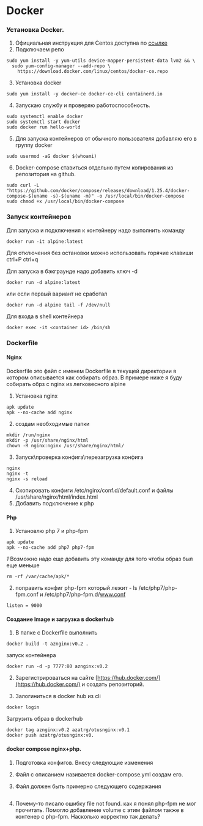 # Docker

### Установка Docker.

1. Официальная инструкция для Centos доступна по [ссылке](https://docs.docker.com/install/linux/docker-ce/centos/)
2. Подключаем репо 
```
sudo yum install -y yum-utils device-mapper-persistent-data lvm2 && \
  sudo yum-config-manager --add-repo \
    https://download.docker.com/linux/centos/docker-ce.repo
```
3. Установка docker
```
sudo yum install -y docker-ce docker-ce-cli containerd.io
```
4. Запускаю службу и проверяю работоспособность.
```
sudo systemctl enable docker
sudo systemctl start docker
sudo docker run hello-world
```
5. Для запуска контейнеров от обычного пользователя добавляю его в группу docker
```
sudo usermod -aG docker $(whoami)
```

6. Docker-compose ставиться отдельно путем копирования из репозитория на github.

```
sudo curl -L "https://github.com/docker/compose/releases/download/1.25.4/docker-compose-$(uname -s)-$(uname -m)" -o /usr/local/bin/docker-compose
sudo chmod +x /usr/local/bin/docker-compose
```


### Запуск контейнеров

Для запуска и подключения к контейнеру надо выполнить команду
```
docker run -it alpine:latest
```
Для отключения без остановки можно использовать горячие клавиши ctrl+P ctrl+q

Для запуска в бэкграунде надо добавить ключ -d
```
docker run -d alpine:latest
```
или если первый вариант не сработал
```
docker run -d alpine tail -f /dev/null
```
Для входа в shell контейнера 
```
docker exec -it <container id> /bin/sh
```

### Dockerfile

#### Nginx

Dockerfile это файл с именем Dockerfile в текущей директории в котором описывается как собирать образ. В примере ниже я буду собирать обрз с nginx из легковесного alpine
1. Установка nginx
```
apk update
apk --no-cache add nginx
```
2. создам необходимые папки
```
mkdir /run/nginx
mkdir -p /usr/share/nginx/html
chown -R nginx:nginx /usr/share/nginx/html/
```
3. Запуск\проверка конфига\перезагрузка конфига
```
nginx
nginx -t
nginx -s reload
```
4. Скопировать конфиги /etc/nginx/conf.d/default.conf и файлы /usr/share/nginx/html/index.html
5. Добавить подключение к php

#### Php

1. Установлю php 7 и php-fpm
```
apk update
apk --no-cache add php7 php7-fpm
```
*1* Возможно надо еще добавить эту команду для того чтобы образ был еще меньше
```
rm -rf /var/cache/apk/*
```
2. поправить конфиг php-fpm который лежит - ls /etc/php7/php-fpm.conf и /etc/php7/php-fpm.d/www.conf 

```
listen = 9000
```

#### Создание Image и загрузка в dockerhub

1. В папке с Dockerfile выполнить 
```
docker build -t aznginx:v0.2 .
```
запуск контейнера
```
docker run -d -p 7777:80 aznginx:v0.2
```

2. Зарегистрироваться на сайте [https://hub.docker.com/](https://hub.docker.com/) и создать репозиторий.

3. Залогиниться в docker hub из cli

```
docker login
```
Загрузить образ в dockerhub
```
docker tag aznginx:v0.2 azatrg/otusnginx:v0.1
docker push azatrg/otusnginx:v0.
```

#### docker compose nginx+php.

1. Подготовка конфигов.
 Внесу следующие изменения


2. Файл с описанием називается docker-compose.yml создам его.
3. Файл должен быть примерно следующего содержания

```

```
4. Почему-то писало ошибку file not found. как я понял php-fpm не мог прочитать. Помогло добавление volume с этим файлом также в  контенер с php-fpm. Насколько корректно так делать?

